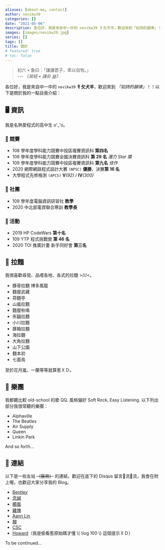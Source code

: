 ```yaml
---
aliases: [about-me, contact]
author: nevikw39
categories: []
date: "2021-05-06"
description: 各位好，我是來自中一中的 nevikw39 牜攵犬羊，歡迎來到「如詩的韻律」！！以下是關於我的一點自我介紹：我是名熱愛程式的高中生 o'_'o，也很喜歡尋覓、品嚐各地、各式的拉麵 >///<。
images: [images/nevikw39.jpg]
series: []
tags: []
title: 關於
# featured: true
# toc: false
---
```


> 初六 • 象曰：「謙謙君子，卑以自牧。」 <br>
> --- <cite>《易經 • 謙卦 ䷎》</cite>

各位好，我是來自中一中的 `nevikw39` **牜攵犬羊**，歡迎來到 _「如詩的韻律」_！！以下是關於我的一點自我介紹：

## 🖥 資訊

我是名熱愛程式的高中生 o'_'o。

### 🏁 競賽

- 108 學年度學科能力競賽中投區複賽資訊科 **第四名**
- 108 學年度學科能力競賽全國決賽資訊科 **第 29 名** _潛力 Star 獎_
- 109 學年度學科能力競賽中投區複賽資訊科 **第九名** _佳作_
- 2020 網際網路程式設計大賽 `(NPSC)` **優勝**，決賽**第 16 名**
- 大學程式先修檢測 `(APCS)` **Ⅴ**_(92)_ / **Ⅳ**_(300)_

### 🏫 社團

- 108 學年度電腦資訊研習社 **教學**
- 2020 中北部電資聯合寒訓 **教學長**

### 🎯 活動

- 2019 HP CodeWars **第十名**
- 109 YTP 程式挑戰營 **第 46 名**
- 2020 TOI 推廣計畫 新手同好會 **第三名**

## 🍜 拉麵

我很喜歡尋覓、品嚐各地、各式的拉麵 >///<。

- 豚骨拉麵 博多風龍
- 麵屋武藏
- 荷麵亭
- 山嵐拉麵
- 麵屋秋鳴
- 🈶️囍拉麵
- 小川拉麵
- 豚箱拉麵
- 海拉麵
- 大角拉麵
- 山下公園
- 麵本初
- 七面鳥

至於花月嵐、一蘭等等就算惹ＸＤ。

## 🎵 樂團

我都聽比較 old-school 的歌 QQ. 風格偏好 Soft Rock, Easy Listening. 以下列出部分我很常聽的樂團：

- Alphaville
- The Beatles
- Air Supply
- Queen
- Linkin Park

And so forth...

## 🔗 連結

以下是一些友站 ~~（裝熟）~~ 的連結，歡迎在底下的 Disqus 留言🍌流🍌流，我會在附上喔，也歡迎大家分享我的 Blog。

- [Bentley](https://bentley.taipei/)
- [念誠](https://ncchen.cf/)
- [櫛風](https://shaneliu.studio-alvitr.com/)
- [雞塊](https://www.jikuai.codes/)
- [Aann Lin](https://hakkaz.github.io/)
- [靚](https://ching367436.github.io/)
- [CSC](https://chensc0392.github.io/)
- [Howard](https://howard-60308.github.io/)（我是偷看惹原始碼才懂 \\( \log 100 \\) 這個提示ＸＤ）

To be continued...
